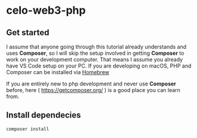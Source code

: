 # celo-web3-php

## Get started

I assume that anyone going through this tutorial already understands and uses **Composer**, so I will skip the setup involved in getting **Composer** to work on your development computer. That means I assume you already have VS Code setup on your PC. If you are developing on macOS, PHP and Composer can be installed via [Homebrew](https://brew.sh/)

If you are entirely new to php development and never use **Composer** before, here ( https://getcomposer.org/ ) is a good place you can learn from.

## Install dependecies

```bash
composer install
```
